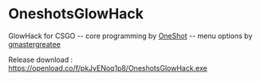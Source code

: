 # OneshotsGlowHack
GlowHack for CSGO
-- core programming by [OneShot](https://github.com/OneshotGH)
-- menu options by [gmastergreatee](https://github.com/gmastergreatee)

Release download : https://openload.co/f/pkJyENoq1p8/OneshotsGlowHack.exe